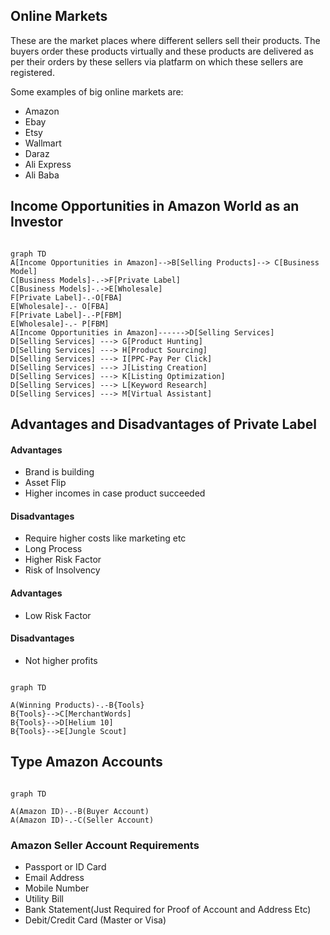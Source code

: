 ## Online Markets

These are the market places where different sellers sell their products. The buyers order these products virtually and these products are delivered as per their orders by these sellers via platfarm on which these sellers are registered.

Some examples of big online markets are:
- Amazon
- Ebay
- Etsy
- Wallmart
- Daraz
- Ali Express
- Ali Baba

## Income Opportunities in Amazon World as an Investor
 
```mermaid

graph TD 
A[Income Opportunities in Amazon]-->B[Selling Products]--> C[Business Model]
C[Business Models]-.->F[Private Label]
C[Business Models]-.->E[Wholesale]
F[Private Label]-.-O[FBA]
E[Wholesale]-.- O[FBA]
F[Private Label]-.-P[FBM]
E[Wholesale]-.- P[FBM]
A[Income Opportunities in Amazon]------>D[Selling Services]
D[Selling Services] ---> G[Product Hunting]
D[Selling Services] ---> H[Product Sourcing]
D[Selling Services] ---> I[PPC-Pay Per Click]
D[Selling Services] ---> J[Listing Creation]
D[Selling Services] ---> K[Listing Optimization]
D[Selling Services] ---> L[Keyword Research]
D[Selling Services] ---> M[Virtual Assistant]

```

## Advantages and Disadvantages of Private Label
#### Advantages
- Brand is building
- Asset Flip
- Higher incomes in case product succeeded
#### Disadvantages
- Require higher costs like marketing etc
- Long Process
- Higher Risk Factor
- Risk of Insolvency
#### Advantages
- Low Risk Factor
#### Disadvantages
- Not higher profits

```mermaid

graph TD

A(Winning Products)-.-B{Tools}
B{Tools}-->C[MerchantWords]
B{Tools}-->D[Helium 10]
B{Tools}-->E[Jungle Scout]

```
## Type Amazon Accounts
```mermaid

graph TD

A(Amazon ID)-.-B(Buyer Account)
A(Amazon ID)-.-C(Seller Account)

```

### Amazon Seller Account Requirements

- Passport or ID Card
- Email Address
- Mobile Number
- Utility Bill
- Bank Statement(Just Required for Proof of Account and Address Etc)
- Debit/Credit Card (Master or Visa)


